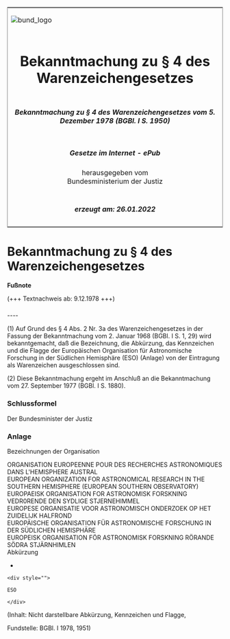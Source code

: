 <span id="DECKBLATT.html"></span>

<table border="0" frame="border" width="100%">

<tr valign="top">

<td align="left">

![bund\_logo](BfJ_2021_Web_de_de.gif)

</td>

<td align="right">

 

</td>

</tr>

<tr align="center" valign="middle">

<td colspan="2">

# Bekanntmachung zu § 4 des Warenzeichengesetzes

</td>

</tr>

<tr align="center" valign="middle">

<td colspan="2">

##### Bekanntmachung zu § 4 des Warenzeichengesetzes vom 5. Dezember 1978 (BGBl. I S. 1950)

</td>

</tr>

<tr align="center" valign="middle">

<td colspan="2">

  
  

##### Gesetze im Internet - ePub  
  
herausgegeben vom  
Bundesministerium der Justiz

</td>

</tr>

<tr align="center" valign="bottom">

<td colspan="2">

  
  

##### erzeugt am: 26.01.2022

</td>

</tr>

</table>

<span id="BJNR019500978.html"></span>

# Bekanntmachung zu § 4 des Warenzeichengesetzes

<div>

  
**Fußnote**

<div class="jnhtml">

<div>

<div class="jurAbsatz">

(+++ Textnachweis ab: 9.12.1978 +++)

</div>

</div>

</div>

</div>

<span id="BJNR019500978BJNE000100303.html"></span>

###   
\----

<div>

<div class="jnhtml">

<div>

<div class="jurAbsatz">

(1) Auf Grund des § 4 Abs. 2 Nr. 3a des Warenzeichengesetzes in der
Fassung der Bekanntmachung vom 2. Januar 1968 (BGBl. I S. 1, 29) wird
bekanntgemacht, daß die Bezeichnung, die Abkürzung, das Kennzeichen und
die Flagge der Europäischen Organisation für Astronomische Forschung in
der Südlichen Hemisphäre (ESO) (Anlage) von der Eintragung als
Warenzeichen ausgeschlossen sind.

</div>

<div class="jurAbsatz">

(2) Diese Bekanntmachung ergeht im Anschluß an die Bekanntmachung vom
27. September 1977 (BGBl. I S. 1880).

</div>

</div>

</div>

</div>

<span id="BJNR019500978BJNE000900303.html"></span>

### Schlussformel  

<div>

<div class="jnhtml">

<div>

<div class="jurAbsatz">

Der Bundesminister der Justiz

</div>

</div>

</div>

</div>

<span id="BJNR019500978BJNE000200303.html"></span>

### Anlage  
Bezeichnungen der Organisation

<div>

<div class="jnhtml">

<div>

<div class="jurAbsatz">

ORGANISATION EUROPEENNE POUR DES RECHERCHES ASTRONOMIQUES DANS
L'HEMISPHERE AUSTRAL  
EUROPEAN ORGANIZATION FOR ASTRONOMICAL RESEARCH IN THE SOUTHERN
HEMISPHERE (EUROPEAN SOUTHERN OBSERVATORY)  
EUROPAEISK ORGANISATION FOR ASTRONOMISK FORSKNING VEDR0RENDE DEN SYDLIGE
STJERNEHIMMEL  
EUROPESE ORGANISATIE VOOR ASTRONOMISCH ONDERZOEK OP HET ZUIDELIJK
HALFROND  
EUROPÄISCHE ORGANISATION FÜR ASTRONOMISCHE FORSCHUNG IN DER SÜDLICHEN
HEMISPHÄRE  
EUROPEISK ORGANISATION FÖR ASTRONOMISK FORSKNING RÖRANDE SÖDRA
STJÄRNHIMLEN  
Abkürzung

  - 
    
    <div style="">
    
    ESO
    
    </div>

  
  

<div class="kommentar_Hinweis">

(Inhalt: Nicht darstellbare Abkürzung, Kennzeichen und Flagge,

</div>

  

<div class="kommentar_Fundstelle">

Fundstelle: BGBl. I 1978, 1951)

</div>

</div>

</div>

</div>

</div>
